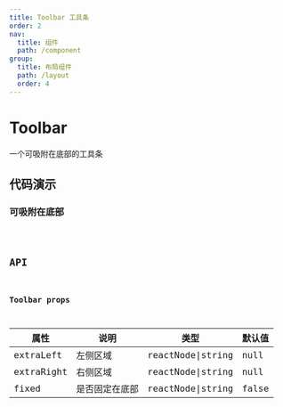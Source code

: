 ```yaml
---
title: Toolbar 工具条
order: 2
nav:
  title: 组件
  path: /component
group:
  title: 布局组件
  path: /layout
  order: 4
---
```


# Toolbar
一个可吸附在底部的工具条
## 代码演示
### 可吸附在底部
<code src="./demo/demo1.tsx" />

## API
### Toolbar props
| 属性       | 说明           | 类型              | 默认值 |
| ---------- | -------------- | ----------------- | ------ |
| extraLeft  | 左侧区域       | reactNode\|string | null   |
| extraRight | 右侧区域       | reactNode\|string | null   |
| fixed      | 是否固定在底部 | reactNode\|string | false  |